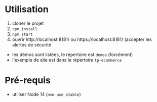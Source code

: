 # Utilisation

1. cloner le projet
2. `npm install`
3. `npm start`
4. ouvrir http://localhost:8181/ ou https://localhost:8181/ (accepter les alertes de sécurité

- les démos sont listées, le répertoire est `demos` (forcément)
- l'exemple de site est dans le répertoire `tp-ecommerce`

# Pré-requis

- utiliser Node 14 (`nvm use stable`)
